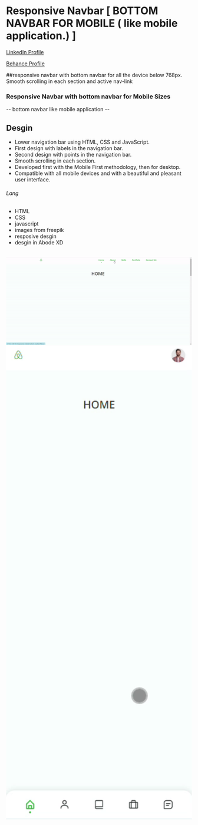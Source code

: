# Responsive Navbar [ BOTTOM NAVBAR FOR MOBILE ( like mobile application.) ]
<a href="https://www.linkedin.com/in/dharmendraverma95/" target="_blank">LinkedIn Profile </a>

<a href="https://www.behance.net/dhirukumar" target="_blank">Behance Profile </a>

##responsive navbar with bottom navbar for all the device below 768px. Smooth scrolling in each section and active nav-link

### Responsive Navbar with bottom navbar for Mobile Sizes
-- bottom navbar like mobile application --

## Desgin 
<ul>
  <li>Lower navigation bar using HTML, CSS and JavaScript.</li>
  <li>First design with labels in the navigation bar.</li>
  <li>Second design with points in the navigation bar.</li>
  <li>Smooth scrolling in each section.</li>
  <li>Developed first with the Mobile First methodology, then for desktop.</li>
  <li>Compatible with all mobile devices and with a beautiful and pleasant user interface.</li>
</ul>

###### Lang
<ul>
  <li>HTML</li>
  <li>CSS</li>
  <li>javascript</li>
  <li>images from freepik</li>
  <li>resposive desgin</li>
  <li>desgin in Abode XD</li>
</ul>
<br>
<a href="https://www.behance.net/gallery/211205955/Mobile-Bottom-Navbar-like-Mobile-Application" target="_blank" >
<img src="./desktop-gif.gif" alt="desktop responsive navbar" width="575px" />
</a>
<a href="https://www.behance.net/gallery/211205955/Mobile-Bottom-Navbar-like-Mobile-Application" target="_blank" >
<img src="./mobile-gif.gif" alt="bottom mobile responsive navbar" width="575px" />
</a>